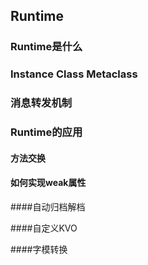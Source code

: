 ## Runtime

### Runtime是什么

### Instance Class Metaclass

### 消息转发机制

### Runtime的应用

#### 方法交换

#### 如何实现weak属性

####自动归档解档

####自定义KVO

####字模转换




